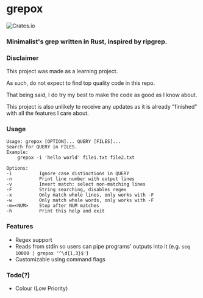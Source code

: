 # grepox
![Crates.io](https://img.shields.io/crates/v/grepox)

### Minimalist's grep written in Rust, inspired by ripgrep.

### Disclaimer

This project was made as a learning project.

As such, do not expect to find top quality code in this repo.

That being said, I do try my best to make the code as good as I know about.

This project is also unlikely to receive any updates as it is already "finished" with all the features I care about.

### Usage
```
Usage: grepox [OPTION]... QUERY [FILES]...
Search for QUERY in FILES.
Example:
    grepox -i 'hello world' file1.txt file2.txt

Options:
-i          Ignore case distinctions in QUERY
-n          Print line number with output lines
-v          Invert match: select non-matching lines
-F          String searching, disables regex
-x          Only match whole lines, only works with -F
-w          Only match whole words, only works with -F
-m=<NUM>    Stop after NUM matches
-h          Print this help and exit
```

### Features
+ Regex support
+ Reads from stdin so users can pipe programs' outputs into it (e.g. `seq 10000 | grepox '^\d{1,3}$'`)
+ Customizable using command flags

### Todo(?)
+ Colour (Low Priority)
